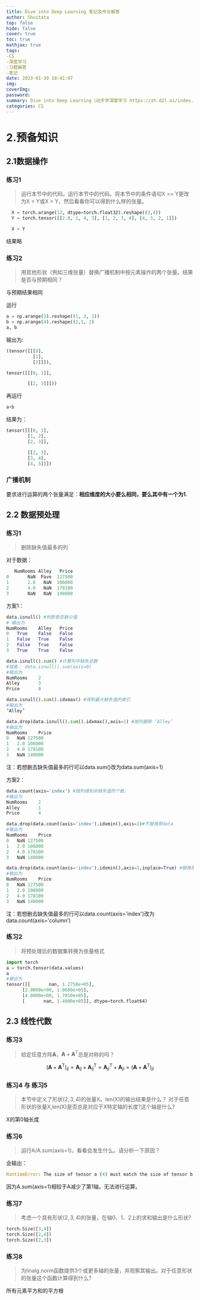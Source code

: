 ```yaml
---
title: Dive into Deep Learning 笔记及作业解答
author: Shuitata
top: false
hide: false
cover: true
toc: true
mathjax: true
tags:
-CS
-深度学习
-习题解答
-笔记
date: 2023-01-30 18:41:07
img:
coverImg:
password:
summary: Dive into Deep Learning（动手学深度学习 https://zh.d2l.ai/index.html）的课程笔记与部分练习解答
categories: CS
---
```

# 2.预备知识

## 2.1数据操作

### 练习1

> 运行本节中的代码。运行本节中的代码。将本节中的条件语句X == Y更改为X < Y或X >  Y，然后看看你可以得到什么样的张量。
```python
  X = torch.arange(12, dtype=torch.float32).reshape((3,4))
  Y = torch.tensor([[2.0, 1, 4, 3], [1, 2, 3, 4], [4, 3, 2, 1]])
```
```python
  X > Y
```
结果略

### 练习2

> 用其他形状（例如三维张量）替换广播机制中按元素操作的两个张量。结果是否与预期相同？

  与预期结果相同

  运行
  ```python
  a = np.arange(3).reshape((1, 3, 1))
  b = np.arange(4).reshape((2,1, 2)
  a, b
  ```
  输出为:
  ```python
  (tensor([[[0],
            [1],
            [2]]]),

  tensor([[[0, 1]],
  
          [[2, 3]]]))
  ```
  再运行
  ```python
  a+b
  ```
  结果为：
  ```python
  tensor([[[0, 1],
          [1, 2],
          [2, 3]],

          [[2, 3],
          [3, 4],
          [4, 5]]])
  ```

### 广播机制
要求进行运算的两个张量满足：**相应维度的大小要么相同，要么其中有一个为1.**

## 2.2 数据预处理

### 练习1

> 删除缺失值最多的列

对于数据：
```python
   NumRooms Alley   Price
0       NaN  Pave  127500
1       2.0   NaN  106000
2       4.0   NaN  178100
3       NaN   NaN  140000
```
方案1：
```python
data.isnull() #判断是否缺少值
# 输出为
NumRooms	Alley	Price
0	True	False	False
1	False	True	False
2	False	True	False
3	True	True	False

data.isnull().sum() #计算列中缺失总数
#或者： data.isnull().sum(axis=0)
#输出为
NumRooms    2
Alley       3
Price       0

data.isnull().sum().idxmax() #得到最大缺失值的索引
#输出为
‘Alley’

data.drop(data.isnull().sum().idxmax(),axis=1) #按列删除 ‘Alley’
#输出为
NumRooms	Price
0	NaN	127500
1	2.0	106000
2	4.0	178100
3	NaN	140000
```
注：若想删去缺失值最多的行可以data.sum()改为data.sum(axis=1)

方案2：
```python
data.count(axis='index') #按列得到非缺失值的个数，
#输出为
NumRooms    2
Alley       1
Price       4

data.drop(data.count(axis='index').idxmin(),axis=1)#不替换原data
#输出为
NumRooms	Price
0	NaN	127500
1	2.0	106000
2	4.0	178100
3	NaN	140000

data.drop(data.count(axis='index').idxmin(),axis=1,inplace=True) #替换原来的data
#输出为
NumRooms	Price
0	NaN	127500
1	2.0	106000
2	4.0	178100
3	NaN	140000
```
注：若想删去缺失值最多的行可以data.count(axis='index')改为data.count(axis='column')

### 练习2

> 将预处理后的数据集转换为张量格式
```python
import torch
a = torch.tensor(data.values)
a
#输出为
tensor([[       nan, 1.2750e+05],
      [2.0000e+00, 1.0600e+05],
      [4.0000e+00, 1.7810e+05],
      [       nan, 1.4000e+05]], dtype=torch.float64)
```

## 2.3 线性代数

### 练习3

> 给定任意方阵$\mathbf{A}$，$\mathbf{A}+\mathbf{A}^\text{T}$总是对称的吗？

$$ (\mathbf{A}+\mathbf{A}^\text{T})_{ij}=\mathbf{A}_{ij}+\mathbf{A}^\text{T}_{ij}=\mathbf{A}^\text{T}_{ji}+\mathbf{A}_{ji}=(\mathbf{A}+\mathbf{A}^\text{T})_{ji} $$

### 练习4 与 练习5

> 本节中定义了形状$(2,3,4)$的张量X。len(X)的输出结果是什么？
> 对于任意形状的张量X,len(X)是否总是对应于X特定轴的长度?这个轴是什么?

X的第0轴长度

### 练习6

> 运行A/A.sum(axis=1)，看看会发生什么。请分析一下原因？

会输出：
```python
RuntimeError: The size of tensor a (4) must match the size of tensor b (5) at non-singleton dimension 1
```
因为A.sum(axis=1)相较于A减少了第1轴，无法进行运算。

### 练习7

> 考虑一个具有形状$(2,3,4)$的张量，在轴0、1、2上的求和输出是什么形状?
```python
torch.Size([3,4])
torch.Size([2,4])
torch.Size([2,3])
```

### 练习8

> 为linalg.norm函数提供3个或更多轴的张量，并观察其输出。对于任意形状的张量这个函数计算得到什么?

所有元素平方和的平方根

